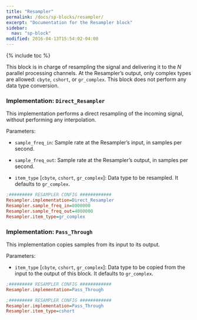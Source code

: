 ```yaml
---
title: "Resampler"
permalink: /docs/sp-blocks/resampler/
excerpt: "Documentation for the Resampler block"
sidebar:
  nav: "sp-block"
modified: 2016-04-13T15:54:02-04:00
---
```


{% include toc %}

This block is in charge of resampling the signal and delivering it to
the $N$ parallel processing channels. At the Resampler’s output, only
complex types are allowed: `cbyte`, `cshort`, or `gr_complex`. This
block does not perform any data type conversion.

### Implementation: `Direct_Resampler`

This implementation performs a direct resampling of the incoming signal,
without performing any interpolation.

Parameters:

-   `sample_freq_in`: Sample rate at the Resampler’s input, in samples
    per second.

-   `sample_freq_out`: Sample rate at the Resampler’s output, in samples
    per second.

-   `item_type` [`cbyte`, `cshort`, `gr_complex`]: Data type to be
    resampled. It defaults to `gr_complex`.


```ini
;######### RESAMPLER CONFIG ############
Resampler.implementation=Direct_Resampler
Resampler.sample_freq_in=8000000
Resampler.sample_freq_out=4000000
Resampler.item_type=gr_complex
```

### Implementation: `Pass_Through`

This implementation copies samples from its input to its output.

Parameters:

-   `item_type` [`cbyte`, `cshort`, `gr_complex`]: Data type to be
    copied from the input to the output of this block. It defaults to
    `gr_complex`.


```ini
;######### RESAMPLER CONFIG ############
Resampler.implementation=Pass_Through
```

```ini
;######### RESAMPLER CONFIG ############
Resampler.implementation=Pass_Through
Resampler.item_type=cshort
```
